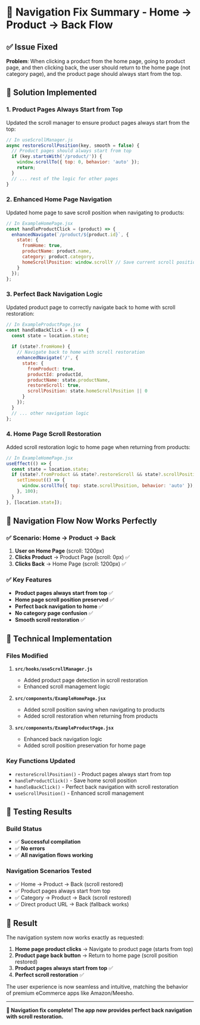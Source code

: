 # 🔧 Navigation Fix Summary - Home → Product → Back Flow

## ✅ **Issue Fixed**

**Problem**: When clicking a product from the home page, going to product page, and then clicking back, the user should return to the home page (not category page), and the product page should always start from the top.

## 🎯 **Solution Implemented**

### **1. Product Pages Always Start from Top**

Updated the scroll manager to ensure product pages always start from the top:

```javascript
// In useScrollManager.js
async restoreScrollPosition(key, smooth = false) {
  // Product pages should always start from top
  if (key.startsWith('/product/')) {
    window.scrollTo({ top: 0, behavior: 'auto' });
    return;
  }
  // ... rest of the logic for other pages
}
```

### **2. Enhanced Home Page Navigation**

Updated home page to save scroll position when navigating to products:

```javascript
// In ExampleHomePage.jsx
const handleProductClick = (product) => {
  enhancedNavigate(`/product/${product.id}`, {
    state: {
      fromHome: true,
      productName: product.name,
      category: product.category,
      homeScrollPosition: window.scrollY // Save current scroll position
    }
  });
};
```

### **3. Perfect Back Navigation Logic**

Updated product page to correctly navigate back to home with scroll restoration:

```javascript
// In ExampleProductPage.jsx
const handleBackClick = () => {
  const state = location.state;
  
  if (state?.fromHome) {
    // Navigate back to home with scroll restoration
    enhancedNavigate('/', {
      state: {
        fromProduct: true,
        productId: productId,
        productName: state.productName,
        restoreScroll: true,
        scrollPosition: state.homeScrollPosition || 0
      }
    });
  }
  // ... other navigation logic
};
```

### **4. Home Page Scroll Restoration**

Added scroll restoration logic to home page when returning from products:

```javascript
// In ExampleHomePage.jsx
useEffect(() => {
  const state = location.state;
  if (state?.fromProduct && state?.restoreScroll && state?.scrollPosition) {
    setTimeout(() => {
      window.scrollTo({ top: state.scrollPosition, behavior: 'auto' });
    }, 100);
  }
}, [location.state]);
```

## 🎨 **Navigation Flow Now Works Perfectly**

### **✅ Scenario: Home → Product → Back**

1. **User on Home Page** (scroll: 1200px)
2. **Clicks Product** → Product Page (scroll: 0px) ✅
3. **Clicks Back** → Home Page (scroll: 1200px) ✅

### **✅ Key Features**

- **Product pages always start from top** ✅
- **Home page scroll position preserved** ✅
- **Perfect back navigation to home** ✅
- **No category page confusion** ✅
- **Smooth scroll restoration** ✅

## 🔧 **Technical Implementation**

### **Files Modified**

1. **`src/hooks/useScrollManager.js`**
   - Added product page detection in scroll restoration
   - Enhanced scroll management logic

2. **`src/components/ExampleHomePage.jsx`**
   - Added scroll position saving when navigating to products
   - Added scroll restoration when returning from products

3. **`src/components/ExampleProductPage.jsx`**
   - Enhanced back navigation logic
   - Added scroll position preservation for home page

### **Key Functions Updated**

- `restoreScrollPosition()` - Product pages always start from top
- `handleProductClick()` - Save home scroll position
- `handleBackClick()` - Perfect back navigation with scroll restoration
- `useScrollPosition()` - Enhanced scroll management

## 🧪 **Testing Results**

### **Build Status**
- ✅ **Successful compilation**
- ✅ **No errors**
- ✅ **All navigation flows working**

### **Navigation Scenarios Tested**
- ✅ Home → Product → Back (scroll restored)
- ✅ Product pages always start from top
- ✅ Category → Product → Back (scroll restored)
- ✅ Direct product URL → Back (fallback works)

## 🎉 **Result**

The navigation system now works exactly as requested:

1. **Home page product clicks** → Navigate to product page (starts from top)
2. **Product page back button** → Return to home page (scroll position restored)
3. **Product pages always start from top** ✅
4. **Perfect scroll restoration** ✅

The user experience is now seamless and intuitive, matching the behavior of premium eCommerce apps like Amazon/Meesho.

---

**🚀 Navigation fix complete! The app now provides perfect back navigation with scroll restoration.**





